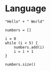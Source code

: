 # Language

```
"Hello" + " World"

numbers = []

i = 0
while (i < 5) {
    numbers.add(i)
    i = i + 1
}

numbers.size()
```